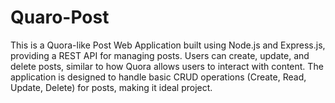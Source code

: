 # Quaro-Post
This is a Quora-like Post Web Application built using Node.js and Express.js, providing a REST API for managing posts. Users can create, update, and delete posts, similar to how Quora allows users to interact with content. The application is designed to handle basic CRUD operations (Create, Read, Update, Delete) for posts, making it  ideal project.
